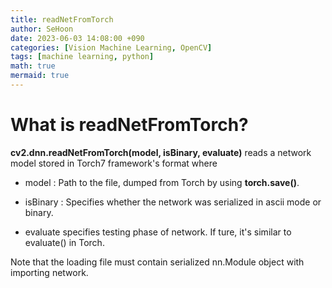 ```yaml
---
title: readNetFromTorch
author: SeHoon
date: 2023-06-03 14:08:00 +090
categories: [Vision Machine Learning, OpenCV]
tags: [machine learning, python]
math: true
mermaid: true
---
```


# What is readNetFromTorch?

**cv2.dnn.readNetFromTorch(model, isBinary, evaluate)** reads a network model stored in Torch7 framework's format where<br>

+ model : Path to the file, dumped from Torch by using **torch.save()**.

+ isBinary : Specifies whether the network was serialized in ascii mode or binary.

+ evaluate specifies testing phase of network. If ture, it's similar to evaluate() in Torch.

Note that the loading file must contain serialized nn.Module object with importing network.
